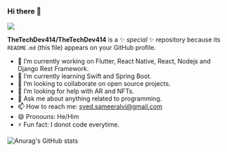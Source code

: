 ### Hi there 👋
![](https://komarev.com/ghpvc/?username=TheTechDev414&color=red)

**TheTechDev414/TheTechDev414** is a ✨ _special_ ✨ repository because its `README.md` (this file) appears on your GitHub profile.

- 🔭 I’m currently working on Flutter, React Native, React, Nodejs and Django Rest Framework.
- 🌱 I’m currently learning Swift and Spring Boot.
- 👯 I’m looking to collaborate on open source projects.
- 🤔 I’m looking for help with AR and NFTs.
- 💬 Ask me about anything related to programming.
- 📫 How to reach me: syed.sameeralvi@gmail.com
- 😄 Pronouns: He/Him
- ⚡ Fun fact: I donot code everytime.

![Anurag's GitHub stats](https://github-readme-stats.vercel.app/api?username=TheTechDev414&show_icons=true&theme=radical)



